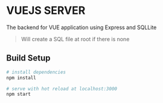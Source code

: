 # VUEJS SERVER

The backend for VUE application using Express and SQLLite
> Will create a SQL file at root if there is none

## Build Setup

``` bash
# install dependencies
npm install

# serve with hot reload at localhost:3000
npm start
